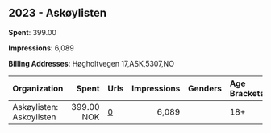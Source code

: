 ## 2023 - Askøylisten 
**Spent**: 399.00

**Impressions**: 6,089

**Billing Addresses**: Høgholtvegen 17,ASK,5307,NO

|Organization|Spent|Urls|Impressions|Genders|Age Brackets|Country Codes|
|:---|---:|:---|---:|:---|:---|:---|
|Askøylisten: Askoylisten|399.00 NOK|[0](https://www.snap.com/political-ads/asset/ff6f4bddad989b58252b5aaf4628a19c6e3521faa4a1cb7cbffd7ef7d3a362b2?mediaType=jpeg)|6,089||18+|norway|
